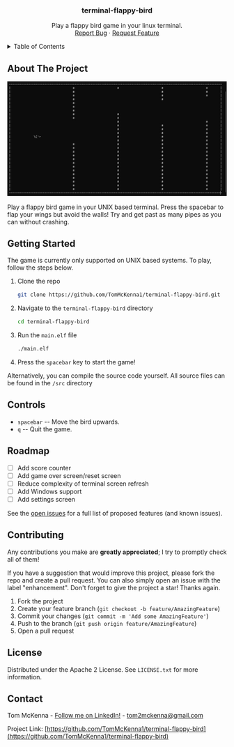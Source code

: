 <h3 align="center">terminal-flappy-bird</h3>

  <p align="center">
    Play a flappy bird game in your linux terminal.
    <br />
    <a href="https://github.com/TomMcKenna1/terminal-flappy-bird/issues">Report Bug</a>
    ·
    <a href="https://github.com/TomMcKenna1/terminal-flappy-bird/issues">Request Feature</a>
  </p>
</div>

<!-- TABLE OF CONTENTS -->
<details>
  <summary>Table of Contents</summary>
  <ol>
    <li><a href="#about-the-project">About The Project</a></li>
    <li><a href="#getting-started">Getting Started</a></li>
    <li><a href="#roadmap">Roadmap</a></li>
    <li><a href="#contributing">Contributing</a></li>
    <li><a href="#license">License</a></li>
    <li><a href="#contact">Contact</a></li>
  </ol>
</details>

<!-- ABOUT THE PROJECT -->
## About The Project

![](https://github.com/TomMcKenna1/terminal-flappy-bird/blob/main/resources/terminal_flappy_bird_demo.gif)

Play a flappy bird game in your UNIX based terminal. Press the spacebar to flap your wings but avoid the walls! Try and get past as many pipes as you can without crashing.

<!-- GETTING STARTED -->
## Getting Started

The game is currently only supported on UNIX based systems. 
To play, follow the steps below. 

1. Clone the repo
   ```sh
   git clone https://github.com/TomMcKenna1/terminal-flappy-bird.git
   ```
2. Navigate to the `terminal-flappy-bird` directory
   ```sh
   cd terminal-flappy-bird
   ```
3. Run the `main.elf` file
   ```sh
   ./main.elf
   ```
4. Press the `spacebar` key to start the game!

Alternatively, you can compile the source code yourself. All source files can be found in the `/src` directory

<!-- GAME CONTROLS -->
## Controls

 - `spacebar` -- Move the bird upwards.
 - `q` -- Quit the game.

<!-- ROADMAP -->
## Roadmap

- [ ] Add score counter
- [ ] Add game over screen/reset screen
- [ ] Reduce complexity of terminal screen refresh
- [ ] Add Windows support
- [ ] Add settings screen

See the [open issues](https://github.com/TomMcKenna1/terminal-flappy-bird/issues) for a full list of proposed features (and known issues).

<!-- CONTRIBUTING -->
## Contributing

Any contributions you make are **greatly appreciated**; I try to promptly check all of them!

If you have a suggestion that would improve this project, please fork the repo and create a pull request. You can also simply open an issue with the label "enhancement".
Don't forget to give the project a star! Thanks again.

1. Fork the project
2. Create your feature branch (`git checkout -b feature/AmazingFeature`)
3. Commit your changes (`git commit -m 'Add some AmazingFeature'`)
4. Push to the branch (`git push origin feature/AmazingFeature`)
5. Open a pull request

<!-- LICENSE -->
## License

Distributed under the Apache 2 License. See `LICENSE.txt` for more information.

<!-- CONTACT -->
## Contact

Tom McKenna - [Follow me on LinkedIn!](https://www.linkedin.com/in/tom-m-8a70891a8/) - tom2mckenna@gmail.com

Project Link: [https://github.com/TomMcKenna1/terminal-flappy-bird](https://github.com/TomMcKenna1/terminal-flappy-bird)
